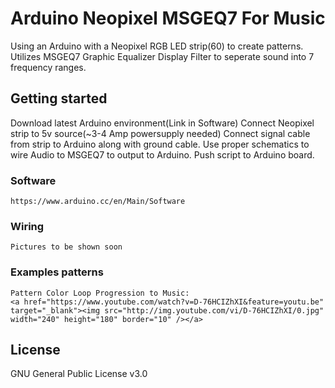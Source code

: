 # Arduino Neopixel MSGEQ7 For Music

Using an Arduino with a Neopixel RGB LED strip(60) to create patterns.
Utilizes MSGEQ7 Graphic Equalizer Display Filter to seperate sound into 7 frequency ranges.

## Getting started

Download latest Arduino environment(Link in Software)
Connect Neopixel strip to 5v source(~3-4 Amp powersupply needed)
Connect signal cable from strip to Arduino along with ground cable.
Use proper schematics to wire Audio to MSGEQ7 to output to Arduino.
Push script to Arduino board.

### Software

```
https://www.arduino.cc/en/Main/Software
```

### Wiring
```
Pictures to be shown soon
```

### Examples patterns
```
Pattern Color Loop Progression to Music:   
<a href="https://www.youtube.com/watch?v=D-76HCIZhXI&feature=youtu.be" target="_blank"><img src="http://img.youtube.com/vi/D-76HCIZhXI/0.jpg"  width="240" height="180" border="10" /></a>
```

## License

GNU General Public License v3.0
